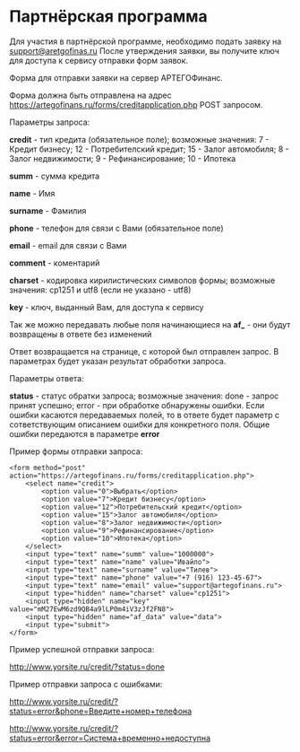 # Партнёрская программа

Для участия в партнёрской программе, необходимо подать заявку на support@aretgofinas.ru
После утверждения заявки, вы получите ключ для доступа к сервису отправки форм заявок.

Форма для отправки заявки на сервер АРТЕГОФинанс.

Форма должна быть отправлена на адрес https://artegofinans.ru/forms/creditapplication.php POST запросом.

Параметры запроса:

**credit** - тип кредита (обязательное поле); возможные значения: 7 - Кредит бизнесу; 12 - Потребителский кредит; 15 - Залог автомобиля; 8 - Залог недвижимости; 9 - Рефинансирование; 10 - Ипотека

**summ** - сумма кредита

**name** - Имя

**surname** - Фамилия

**phone** - телефон для связи с Вами (обязательное поле)

**email** - email для связи с Вами

**comment** - коментарий

**charset** - кодировка кирилистических символов формы; возможные значения: cp1251 и utf8 (если не указано - utf8)

**key** - ключ, выданный Вам, для доступа к сервису

Так же можно передавать любые поля начинающиеся на **af_** - они будут возвращены в ответе без изменений

Ответ возвращается на странице, с которой был отправлен запрос. В параметрах будет указан результат обработки запроса.

Параметры ответа:

**status** - статус обратки запроса; возможные значения: done - запрос принят успешно; error - при обработке обнаружены ошибки. Если ошибки касаются передаваемых полей, то в ответе будет параметр с сответствующим описанием ошибки для конкретного поля. Общие ошибки передаются в параметре **error**

Пример формы отправки запроса:

```
<form method="post" action="https://artegofinans.ru/forms/creditapplication.php">
	<select name="credit">
		<option value="0">Выбрать</option>
		<option value="7">Кредит бизнесу</option>
		<option value="12">Потребительский кредит</option>
		<option value="15">Залог автомобиля</option>
		<option value="8">Залог недвижимости</option>
		<option value="9">Рефинансирование</option>
		<option value="10">Ипотека</option>
	</select>
	<input type="text" name="summ" value="1000000">
	<input type="text" name="name" value="Ивайло">
	<input type="text" name="surname" value="Тилев">
	<input type="text" name="phone" value="+7 (916) 123-45-67">
	<input type="text" name="email" value="support@artegofinans.ru">
	<input type="hidden" name="charset" value="cp1251">
	<input type="hidden" name="key" value="mM27EwM6zd9QB4a9lLP0m4iV3zJf2FN8">
	<input type="hidden" name="af_data" value="data">
	<input type="submit">
</form>
```

Пример успешной отправки запроса:

http://www.yorsite.ru/credit/?status=done

Пример отправки запроса с ошибками:

http://www.yorsite.ru/credit/?status=error&phone=Введите+номер+телефона

http://www.yorsite.ru/credit/?status=error&error=Система+временно+недоступна
